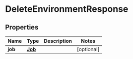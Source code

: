 

# DeleteEnvironmentResponse


## Properties

Name | Type | Description | Notes
------------ | ------------- | ------------- | -------------
**job** | [**Job**](Job.md) |  |  [optional]



